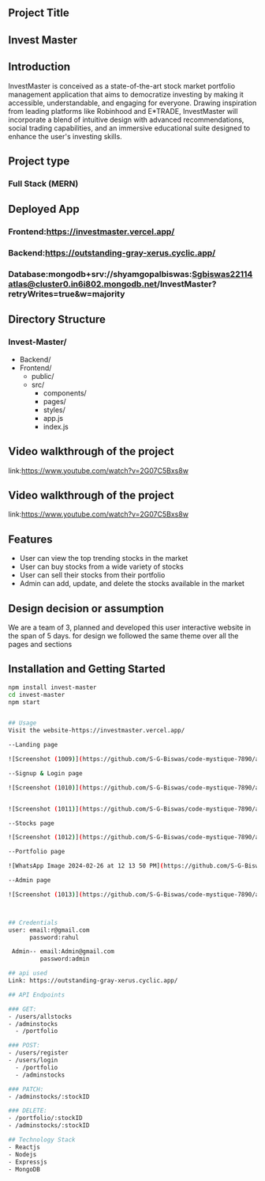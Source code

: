 ## Project Title 
## Invest Master

## Introduction
InvestMaster is conceived as a state-of-the-art stock market portfolio management application that aims to democratize investing by making it accessible, understandable,
and engaging for everyone. Drawing inspiration from leading platforms like Robinhood and E*TRADE, InvestMaster will incorporate a blend of intuitive design with advanced
recommendations, social trading capabilities, and an immersive educational suite designed to enhance the user's investing skills.

## Project type 
### Full Stack (MERN)

## Deployed App
### Frontend:https://investmaster.vercel.app/
### Backend:https://outstanding-gray-xerus.cyclic.app/
### Database:mongodb+srv://shyamgopalbiswas:Sgbiswas22114atlas@cluster0.in6i802.mongodb.net/InvestMaster?retryWrites=true&w=majority

## Directory Structure

### Invest-Master/
- Backend/
- Frontend/
  - public/
  - src/
    - components/
    - pages/
    - styles/
    - app.js
    - index.js

## Video walkthrough of the project
link:https://www.youtube.com/watch?v=2G07C5Bxs8w

## Video walkthrough of the project
link:https://www.youtube.com/watch?v=2G07C5Bxs8w


## Features
- User can view the top trending stocks in the market
- User can buy stocks from a wide variety of stocks
- User can sell their stocks from their portfolio
- Admin can add, update, and delete the stocks available in the market


## Design decision or assumption
We are a team of 3, planned and developed this user interactive website in the span of 5 days. 
for design we followed the same theme over all the pages and sections

## Installation and Getting Started

```bash
npm install invest-master
cd invest-master
npm start


## Usage
Visit the website-https://investmaster.vercel.app/

--Landing page

![Screenshot (1009)](https://github.com/S-G-Biswas/code-mystique-7890/assets/147697000/0afdc7b9-611c-4d9c-912f-1da2f348a752)

--Signup & Login page

![Screenshot (1010)](https://github.com/S-G-Biswas/code-mystique-7890/assets/147697000/e6bba96d-aeb9-4d4c-a916-e5e17f35af68)


![Screenshot (1011)](https://github.com/S-G-Biswas/code-mystique-7890/assets/147697000/64f53dc8-8c15-4ae8-9889-c16dfc756db3)

--Stocks page

![Screenshot (1012)](https://github.com/S-G-Biswas/code-mystique-7890/assets/147697000/5c7ef47a-4c19-42c5-a12a-84c0bbaeedca)

--Portfolio page

![WhatsApp Image 2024-02-26 at 12 13 50 PM](https://github.com/S-G-Biswas/code-mystique-7890/assets/147697000/5fb55e43-414f-4ce4-b6d6-cb50f5c26e3b)

--Admin page

![Screenshot (1013)](https://github.com/S-G-Biswas/code-mystique-7890/assets/147697000/f5f6f752-b202-4c7d-80e3-411113150c99)



## Credentials
user: email:r@gmail.com
      password:rahul

 Admin-- email:Admin@gmail.com
         password:admin 

## api used
Link: https://outstanding-gray-xerus.cyclic.app/

## API Endpoints

### GET:
- /users/allstocks
- /adminstocks
  - /portfolio

### POST:
- /users/register
- /users/login
  - /portfolio
  - /adminstocks

### PATCH:
- /adminstocks/:stockID

### DELETE:
- /portfolio/:stockID
- /adminstocks/:stockID

## Technology Stack
- Reactjs
- Nodejs
- Expressjs
- MongoDB












